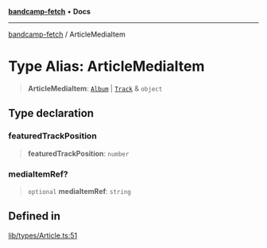 [**bandcamp-fetch**](../README.md) • **Docs**

***

[bandcamp-fetch](../README.md) / ArticleMediaItem

# Type Alias: ArticleMediaItem

> **ArticleMediaItem**: [`Album`](../interfaces/Album.md) \| [`Track`](../interfaces/Track.md) & `object`

## Type declaration

### featuredTrackPosition

> **featuredTrackPosition**: `number`

### mediaItemRef?

> `optional` **mediaItemRef**: `string`

## Defined in

[lib/types/Article.ts:51](https://github.com/patrickkfkan/bandcamp-fetch/blob/be622bf87b8ac66e98b356306b6a650b7972970c/src/lib/types/Article.ts#L51)

